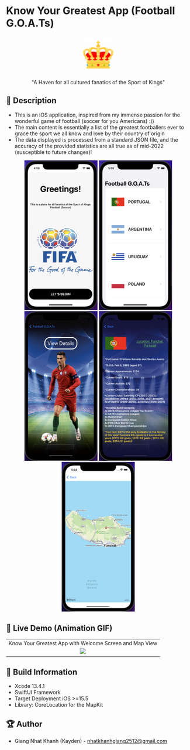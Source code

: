 # Know Your Greatest App (Football G.O.A.Ts)


<p align="center">
  <img width="100" src="KnowYourGreatest/Assets.xcassets/AppIcon.appiconset/64.png">
</p>

<p align="center">"A Haven for all cultured fanatics of the Sport of Kings"</p>

## 📖 Description

- This is an iOS application, inspired from my immense passion for the wonderful game of football (soccer for you Americans) :))
- The main content is essentially a list of the greatest footballers ever to grace the sport we all know and love by their country of origin
- The data displayed is processed from a standard JSON file, and the accuracy of the provided statistics are all true as of mid-2022 (susceptible to future changes)!

<p align="center">
  <img src="ViewScreenshots/WelcomeView.png" width="200" > 
  <img src="ViewScreenshots/MainMenuView.png" width="200" > 
  <img src="ViewScreenshots/PlayerCardView.png" width="200" > 
  <img src="ViewScreenshots/DetailView.png" width="200" >
  <img src="ViewScreenshots/LocationMapView.png" width="200" >
</p>

## 🔮 Live Demo (Animation GIF)

<table align="center">
  <tr>
     <td>Know Your Greatest App with Welcome Screen and Map View</td>
  </tr>
  <tr>
    <td align="center">
        <img src="https://github.com/KaydenGiang2512/KnowYourGreatest/blob/main/ViewScreenshots/AppDemo.gif?raw=true" width="375">
    </td>
   </tr>
 </table>

## 🔧 Build Information
- Xcode 13.4.1
- SwiftUI Framework
- Target Deployment iOS >=15.5
- Library: CoreLocation for the MapKit

## 🏆 Author
- Giang Nhat Khanh (Kayden) - nhatkhanhgiang2512@gmail.com
